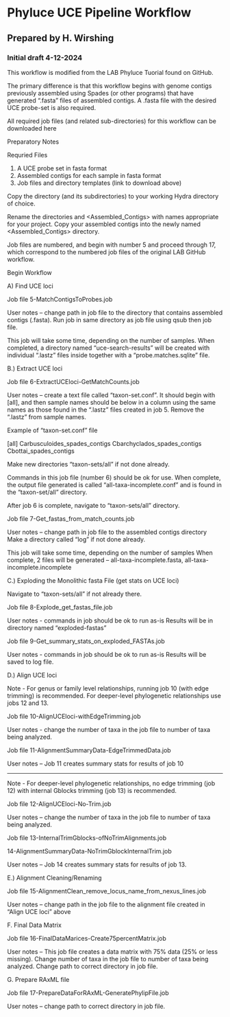 # Phyluce UCE Pipeline Workflow
## Prepared by H. Wirshing
### Initial draft 4-12-2024
 
This workflow is modified from the LAB Phyluce Tuorial found on GitHub.
 
The primary difference is that this workflow begins with genome contigs previously assembled using Spades (or other programs) that have generated “.fasta” files of assembled contigs. A .fasta file with the desired UCE probe-set is also required.
 
All required job files (and related sub-directories) for this workflow can be downloaded here
 
Preparatory Notes
 
Requried Files
1. 	A UCE probe set in fasta format
2. 	Assembled contigs for each sample in fasta format
3. 	Job files and directory templates (link to download above)
 
Copy the directory (and its subdirectories) <project> to your working Hydra directory of choice.
 
Rename the directories <project> and <Assembled_Contigs> with names appropriate for your project. Copy your assembled contigs into the newly named <Assembled_Contigs> directory.
 
Job files are numbered, and begin with number 5 and proceed through 17, which correspond to the numbered job files of the original LAB GitHub workflow.
 
 
Begin Workflow
 
A) Find UCE loci
 
Job file
5-MatchContigsToProbes.job
 
User notes – change path in job file to the directory that contains assembled contigs (.fasta). Run job in same directory as job file using qsub then job file.
 
This job will take some time, depending on the number of samples. When completed, a directory named “uce-search-results” will be created with individual “.lastz” files inside together with a “probe.matches.sqlite” file.
 
 


B.) Extract UCE loci
 
Job file
6-ExtractUCEloci-GetMatchCounts.job
 
User notes – create a text file called “taxon-set.conf”. It should begin with [all], and then sample names should be below in a column using the same names as those found in the “.lastz” files created in job 5. Remove the “.lastz” from sample names.
 
Example of “taxon-set.conf” file
 
[all]
Carbusculoides_spades_contigs
Cbarchyclados_spades_contigs
Cbottai_spades_contigs
 
Make new directories “taxon-sets/all” if not done already.
 
Commands in this job file (number 6) should be ok for use. When complete, the output file generated is called “all-taxa-incomplete.conf” and is found in the “taxon-set/all” directory.
 
After job 6 is complete, navigate to “taxon-sets/all” directory.
 
 
Job file
7-Get_fastas_from_match_counts.job
 
User notes – change path in job file to the assembled contigs directory
Make a directory called “log” if not done already.
 
This job will take some time, depending on the number of samples When complete, 2 files will be generated – all-taxa-incomplete.fasta, all-taxa-incomplete.incomplete
 
 
 
C.) Exploding the Monolithic fasta File (get stats on UCE loci)
 
Navigate to “taxon-sets/all” if not already there.
 
Job file
8-Explode_get_fastas_file.job
 
User notes - commands in job should be ok to run as-is
Results will be in directory named “exploded-fastas”
 
Job file
9-Get_summary_stats_on_exploded_FASTAs.job
 
User notes - commands in job should be ok to run as-is
Results will be saved to log file.
 
 
 D.) Align UCE loci
 
Note - For genus or family level relationships, running job 10 (with edge trimming) is recommended. For deeper-level phylogenetic relationships use jobs 12 and 13.
 
 Job file
10-AlignUCEloci-withEdgeTrimming.job
 
User notes - change the number of taxa in the job file to number of taxa being analyzed.
 
 Job file
11-AlignmentSummaryData-EdgeTrimmedData.job
 
User notes – Job 11 creates summary stats for results of job 10
 
 ---------
 
Note - For deeper-level phylogenetic relationships, no edge trimming (job 12) with internal Gblocks trimming (job 13) is recommended.
 
Job file
12-AlignUCEloci-No-Trim.job
 
User notes – change the number of taxa in the job file to number of taxa being analyzed.
 
Job file
13-InternalTrimGblocks-ofNoTrimAlignments.job
 
14-AlignmentSummaryData-NoTrimGblockInternalTrim.job
 
User notes – Job 14 creates summary stats for results of job 13.
 
 
 


E.) Alignment Cleaning/Renaming
 
Job file
15-AlignmentClean_remove_locus_name_from_nexus_lines.job
 
User notes – change path in the job file to the alignment file created in “Align UCE loci” above
 
 
 F. Final Data Matrix
 
Job file
16-FinalDataMarices-Create75percentMatrix.job
 
User notes – This job file creates a data matrix with 75% data (25% or less missing). Change number of taxa in the job file to number of taxa being analyzed. Change path to correct directory in job file.
 
 
G. Prepare RAxML file
 
Job file
17-PrepareDataForRAxML-GeneratePhylipFile.job
 
User notes – change path to correct directory in job file.
 
 

